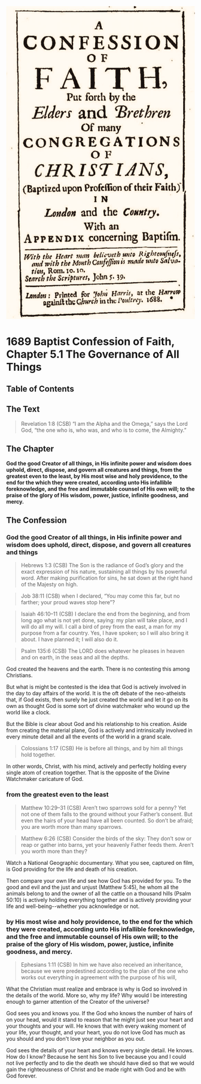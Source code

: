 <img class="intro-right" src="art-1689.png">

# 1689 Baptist Confession of Faith, Chapter 5.1 The Governance of All Things

## Table of Contents

<!-- toc -->

## The Text

>Revelation 1:8 (CSB) “I am the Alpha and the Omega,” says the Lord God, “the one who is, who was, and who is to come, the Almighty.”

## The Chapter

**God the good Creator of all things, in His infinite power and wisdom does uphold, direct, dispose, and govern all creatures and things, from the greatest even to the least, by His most wise and holy providence, to the end for the which they were created, according unto His infallible foreknowledge, and the free and immutable counsel of His own will; to the praise of the glory of His wisdom, power, justice, infinite goodness, and mercy.**

## The Confession

### God the good Creator of all things, in His infinite power and wisdom does uphold, direct, dispose, and govern all creatures and things

>Hebrews 1:3 (CSB) The Son is the radiance of God’s glory and the exact expression of his nature, sustaining all things by his powerful word. After making purification for sins, he sat down at the right hand of the Majesty on high.

>Job 38:11 (CSB) when I declared, “You may come this far, but no farther; your proud waves stop here”?

>Isaiah 46:10–11 (CSB) I declare the end from the beginning, and from long ago what is not yet done, saying: my plan will take place, and I will do all my will. I call a bird of prey from the east, a man for my purpose from a far country. Yes, I have spoken; so I will also bring it about. I have planned it; I will also do it.

>Psalm 135:6 (CSB) The LORD does whatever he pleases in heaven and on earth, in the seas and all the depths.

God created the heavens and the earth. There is no contesting this among Christians. 

But what is might be contested is the idea that God is actively involved in the day to day affairs of the world. It is the oft debate of the neo-atheists that, if God exists, then surely he just created the world and let it go on its own as thought God is some sort of divine watchmaker who wound up the world like a clock.

But the Bible is clear about God and his relationship to his creation. Aside from creating the material plane, God is actively and intrinsically involved in every minute detail and all the events of the world in a grand scale.

>Colossians 1:17 (CSB) He is before all things, and by him all things hold together.

In other words, Christ, with his mind, actively and perfectly holding every single atom of creation together. That is the opposite of the Divine Watchmaker caricature of God.

### from the greatest even to the least

>Matthew 10:29–31 (CSB) Aren’t two sparrows sold for a penny? Yet not one of them falls to the ground without your Father’s consent. But even the hairs of your head have all been counted. So don’t be afraid; you are worth more than many sparrows.

>Matthew 6:26 (CSB) Consider the birds of the sky: They don’t sow or reap or gather into barns, yet your heavenly Father feeds them. Aren’t you worth more than they?

Watch a National Geographic documentary. What you see, captured on film, is God providing for the life and death of his creation. 

Then compare your own life and see how God has provided for you. To the good and evil and the just and unjust (Matthew 5:45), he whom all the animals belong to and the owner of all the cattle on a thousand hills (Psalm 50:10) is actively holding everything together and is actively providing your life and well-being--whether you acknowledge or not.

### by His most wise and holy providence, to the end for the which they were created, according unto His infallible foreknowledge, and the free and immutable counsel of His own will; to the praise of the glory of His wisdom, power, justice, infinite goodness, and mercy.

>Ephesians 1:11 (CSB) In him we have also received an inheritance, because we were predestined according to the plan of the one who works out everything in agreement with the purpose of his will,

What the Christian must realize and embrace is why is God so involved in the details of the world. More so, why my life? Why would I be interesting enough to garner attention of the Creator of the universe?

God sees you and knows you. If the God who knows the number of hairs of on your head, would it stand to reason that he might just see your heart and your thoughts and your will. He knows that with every waking moment of your life, your thought, and your heart, you do not love God has much as you should and you don't love your neighbor as you out.

God sees the details of your heart and knows every single detail. He knows. How do I know? Because he sent his Son to live because you and I could not live perfectly and to die the death we should have died so that we would gain the righteousness of Christ and be made right with God and be with God forever.
